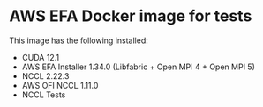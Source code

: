 # AWS EFA Docker image for tests

This image has the following installed:

* CUDA 12.1
* AWS EFA Installer 1.34.0 (Libfabric + Open MPI 4 + Open MPI 5)
* NCCL 2.22.3
* AWS OFI NCCL 1.11.0
* NCCL Tests
